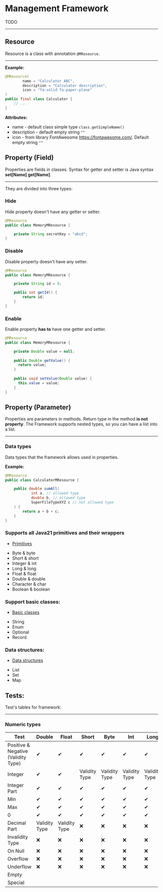 # Management Framework

TODO

----------------------------------------------------------------------------

## Resource

Resource is a class with annotation ```@MResource```.

----------------------------------------------------

**Example:**

```java
@MResource(
        name = "Calculator ABC",
        description = "Calculator description",
        icon = "fa-solid fa-paper-plane"
)
public final class Calculator {
    // ...
}
```

**Attributes:**

* name - default class simple type ```class.getSimpleName()```
* description - default empty string ```""```
* icon - from library FontAwesome https://fontawesome.com/. Default empty string ```""```

## Property (Field)

Properties are fields in classes. Syntax for getter and setter is Java syntax **set[Name] get[Name]**.

--------------------------------------------------

They are divided into three types:
### Hide
Hide property doesn't have any getter or setter.

```java
@MResource
public class MemoryMResource {

    private String secretKey = "abcd";
}
```

### Disable
Disable property doesn't have any setter.

```java
@MResource
public class MemoryMResource {

    private String id = 0;

    public int getId() {
        return id;
    }
}
```

### Enable
Enable property **has to** have one getter and setter.

```java
@MResource
public class MemoryMResource {

    private Double value = null;
    
    public Double getValue() {
      return value;
    }
    
    public void setValue(Double value) {
      this.value = value;
    }
}
```

## Property (Parameter)

Properties are parameters in methods. Return type in the method **is not property**.
The Framework supports nested types, so you can have a list into a list.

--------------------------------------

### Data types
Data types that the framework allows used in properties.

**Example:**
```java
@MResource
public class CalculatorMResource {

    public double sumAll(
            int a, // allowed type
            double b, // allowed type
            SuperFileTypeXYZ c // not allowed type
    ) {
        return a + b + c;
    }
}
```

### Supports all Java21 primitives and their wrappers

- [Primitives](docs/readme/primitives.md)

* Byte & byte
* Short & short
* Integer & int
* Long & long
* Float & float
* Double & double
* Character & char
* Boolean & boolean

### Support basic classes:

- [Basic classes](docs/readme/basic-classes.md)

* String
* Enum
* Optional
* Record

### Data structures:

- [Data structures](docs/readme/data-structures.md)

* List
* Set
* Map

## Tests:

Test's tables for framework:

--------------------------------------

### Numeric types

| Test                                | Double         | Float          | Short  | Byte          | Int           | Long          | Char         |
|-------------------------------------|----------------|----------------|--------|---------------|---------------|---------------|--------------|
| Positive & Negative (Validity Type) | ✔              | ✔              | ✔      | ✔             | ✔             | ✔             | ✔            |
| Integer                             | ✔              | ✔              | Validity Type      | Validity Type             | Validity Type             | Validity Type             | ✔            |
| Integer Part                        | ✔              | ✔              | ✔      | ✔             | ✔             | ✔             | ✔            |
| Min                                 | ✔              | ✔              | ✔      | ✔             | ✔             | ✔             | ✔            |
| Max                                 | ✔              | ✔              | ✔      | ✔             | ✔             | ✔             | ✔            |
| 0                                   | ✔              | ✔              | ✔      | ✔             | ✔             | ✔             | ✔            |
| Decimal Part                        | Validity Type  | Validity Type  | ❌      | ❌             | ❌            | ❌             | ❌            |
| Invalidity Type                     | ❌             | ❌              | ❌      | ❌             | ❌            | ❌             | ❌            |
| On Null                             | ❌             | ❌              | ❌      | ❌             | ❌            | ❌             | ❌            |
| Overflow                            | ❌             | ❌              | ❌      | ❌             | ❌            | ❌             | ❌            |
| Underflow                           | ❌             | ❌              | ❌      | ❌             | ❌            | ❌             | ❌            |
| Empty                               |                |                |        |               |               |               | ✔            |
| Special                             |                |                |        |               |               |               | ✔            |
